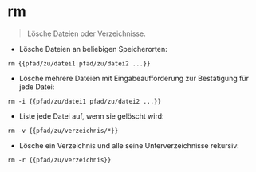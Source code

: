 # rm

> Lösche Dateien oder Verzeichnisse.

- Lösche Dateien an beliebigen Speicherorten:

`rm {{pfad/zu/datei1 pfad/zu/datei2 ...}}`

- Lösche mehrere Dateien mit Eingabeaufforderung zur Bestätigung für jede Datei:

`rm -i {{pfad/zu/datei1 pfad/zu/datei2 ...}}`

- Liste jede Datei auf, wenn sie gelöscht wird:

`rm -v {{pfad/zu/verzeichnis/*}}`

- Lösche ein Verzeichnis und alle seine Unterverzeichnisse rekursiv:

`rm -r {{pfad/zu/verzeichnis}}`
